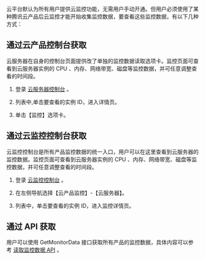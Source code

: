 云平台默认为所有用户提供云监控功能，无需用户手动开通。但用户必须使用了某种腾讯云产品后云监控才能开始收集监控数据，要查看这些监控数据，有以下几种方式：

## 通过云产品控制台获取
云服务器在自身的控制台页面提供改了单独的监控数据读取选项卡。监控页面可查看到云服务器实例的 CPU 、内存、网络带宽、磁盘等监控数据，并可任意调整查看的时间段。

1. 登录 [云服务器控制台](https://console.cloud.tencent.com/cvm)  。

2. 列表中,单击要查看的实例 ID，进入详情页。

3. 单击【监控】选项卡。

## 通过云监控控制台获取
云监控控制台是所有产品监控数据的统一入口，用户可以在这里查看到云服务器的监控数据。监控页面可查看到云服务器实例的 CPU 、内存、网络带宽、磁盘等监控数据，并可任意调整查看的时间段。

1. 登录 [云监控控制台](https://console.cloud.tencent.com/monitor/overview) 。

2. 在左侧导航选择【云产品监控】-【云服务器】。

3. 列表中，单击要查看的实例 ID，进入监控详情页。

## 通过 API 获取
用户可以使用 GetMonitorData 接口获取所有产品的监控数据，具体内容可以参考 [读取监控数据 API](/doc/api/405/4667) 。



